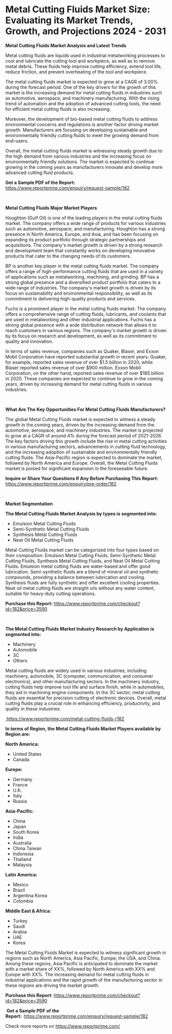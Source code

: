 <p><h1>Metal Cutting Fluids Market Size: Evaluating its Market Trends, Growth, and Projections 2024 - 2031</h1></p><p><strong>Metal Cutting Fluids Market Analysis and Latest Trends</strong></p>
<p><p>Metal cutting fluids are liquids used in industrial metalworking processes to cool and lubricate the cutting tool and workpiece, as well as to remove metal debris. These fluids help improve cutting efficiency, extend tool life, reduce friction, and prevent overheating of the tool and workpiece.</p><p>The metal cutting fluids market is expected to grow at a CAGR of 3.00% during the forecast period. One of the key drivers for the growth of this market is the increasing demand for metal cutting fluids in industries such as automotive, aerospace, and machinery manufacturing. With the rising trend of automation and the adoption of advanced cutting tools, the need for efficient metal cutting fluids is also increasing.</p><p>Moreover, the development of bio-based metal cutting fluids to address environmental concerns and regulations is another factor driving market growth. Manufacturers are focusing on developing sustainable and environmentally friendly cutting fluids to meet the growing demand from end-users.</p><p>Overall, the metal cutting fluids market is witnessing steady growth due to the high demand from various industries and the increasing focus on environmentally friendly solutions. The market is expected to continue growing in the coming years as manufacturers innovate and develop more advanced cutting fluid products.</p></p>
<p><strong>Get a Sample PDF of the Report:&nbsp;</strong> <a href="https://www.reportprime.com/enquiry/request-sample/182">https://www.reportprime.com/enquiry/request-sample/182</a></p>
<p>&nbsp;</p>
<p><strong>Metal Cutting Fluids Major Market Players</strong></p>
<p><p>Houghton (Gulf Oil) is one of the leading players in the metal cutting fluids market. The company offers a wide range of products for various industries such as automotive, aerospace, and manufacturing. Houghton has a strong presence in North America, Europe, and Asia, and has been focusing on expanding its product portfolio through strategic partnerships and acquisitions. The company's market growth is driven by a strong research and development team that constantly works on developing innovative products that cater to the changing needs of its customers.</p><p>BP is another key player in the metal cutting fluids market. The company offers a range of high-performance cutting fluids that are used in a variety of applications such as metalworking, machining, and grinding. BP has a strong global presence and a diversified product portfolio that caters to a wide range of industries. The company's market growth is driven by its focus on sustainability and environmental responsibility, as well as its commitment to delivering high-quality products and services.</p><p>Fuchs is a prominent player in the metal cutting fluids market. The company offers a comprehensive range of cutting fluids, lubricants, and coolants that are used in metalworking and other industrial applications. Fuchs has a strong global presence with a wide distribution network that allows it to reach customers in various regions. The company's market growth is driven by its focus on research and development, as well as its commitment to quality and innovation.</p><p>In terms of sales revenue, companies such as Quaker, Blaser, and Exxon Mobil Corporation have reported substantial growth in recent years. Quaker, for example, reported sales revenue of over $1.5 billion in 2020, while Blaser reported sales revenue of over $900 million. Exxon Mobil Corporation, on the other hand, reported sales revenue of over $185 billion in 2020. These companies are expected to continue to grow in the coming years, driven by increasing demand for metal cutting fluids in various industries.</p></p>
<p>&nbsp;</p>
<p><strong>What Are The Key Opportunities For Metal Cutting Fluids Manufacturers?</strong></p>
<p><p>The global Metal Cutting Fluids market is expected to witness a steady growth in the coming years, driven by the increasing demand from the automotive, aerospace, and machinery industries. The market is projected to grow at a CAGR of around 4% during the forecast period of 2021-2026. The key factors driving this growth include the rise in metal cutting activities in various manufacturing sectors, advancements in cutting fluid technology, and the increasing adoption of sustainable and environmentally friendly cutting fluids. The Asia-Pacific region is expected to dominate the market, followed by North America and Europe. Overall, the Metal Cutting Fluids market is poised for significant expansion in the foreseeable future.</p></p>
<p><strong>Inquire or Share Your Questions If Any Before Purchasing This Report:</strong> <a href="https://www.reportprime.com/enquiry/pre-order/182">https://www.reportprime.com/enquiry/pre-order/182</a></p>
<p>&nbsp;</p>
<p><strong>Market Segmentation</strong></p>
<p><strong>The Metal Cutting Fluids Market Analysis by types is segmented into:</strong></p>
<p><ul><li>Emulsion Metal Cutting Fluids</li><li>Semi-Synthetic Metal Cutting Fluids</li><li>Synthesis Metal Cutting Fluids</li><li>Neat Oil Metal Cutting Fluids</li></ul></p>
<p><p>Metal Cutting Fluids market can be categorized into four types based on their composition: Emulsion Metal Cutting Fluids, Semi-Synthetic Metal Cutting Fluids, Synthesis Metal Cutting Fluids, and Neat Oil Metal Cutting Fluids. Emulsion metal cutting fluids are water-based and offer good lubrication. Semi-synthetic fluids are a blend of mineral oil and synthetic compounds, providing a balance between lubrication and cooling. Synthesis fluids are fully synthetic and offer excellent cooling properties. Neat oil metal cutting fluids are straight oils without any water content, suitable for heavy-duty cutting operations.</p></p>
<p><strong>Purchase this Report:&nbsp;</strong><a href="https://www.reportprime.com/checkout?id=182&price=3590">https://www.reportprime.com/checkout?id=182&price=3590</a></p>
<p>&nbsp;</p>
<p><strong>The Metal Cutting Fluids Market Industry Research by Application is segmented into:</strong></p>
<p><ul><li>Machinery</li><li>Automobile</li><li>3C</li><li>Others</li></ul></p>
<p><p>Metal cutting fluids are widely used in various industries, including machinery, automobile, 3C (computer, communication, and consumer electronics), and other manufacturing sectors. In the machinery industry, cutting fluids help improve tool life and surface finish, while in automobiles, they aid in machining engine components. In the 3C sector, metal cutting fluids are essential for precision cutting of electronic devices. Overall, metal cutting fluids play a crucial role in enhancing efficiency, productivity, and quality in these industries.</p></p>
<p><a href="https://www.reportprime.com/metal-cutting-fluids-r182">&nbsp;https://www.reportprime.com/metal-cutting-fluids-r182</a></p>
<p><strong>In terms of Region, the Metal Cutting Fluids Market Players available by Region are:</strong></p>
<p>
    <p> <strong> North America: </strong>
        <ul>
            <li>United States</li>
            <li>Canada</li>
        </ul>
        </p> 
    <p> <strong> Europe: </strong>
        <ul>
            <li>Germany</li>
            <li>France</li>
            <li>U.K.</li>
            <li>Italy</li>
            <li>Russia</li>
        </ul>
        </p> 
    <p> <strong> Asia-Pacific: </strong>
        <ul>
            <li>China</li>
            <li>Japan</li>
            <li>South Korea</li>
            <li>India</li>
            <li>Australia</li>
            <li>China Taiwan</li>
            <li>Indonesia</li>
            <li>Thailand</li>
            <li>Malaysia</li>
        </ul>
        </p> 
    <p> <strong> Latin America: </strong>
        <ul>
            <li>Mexico</li>
            <li>Brazil</li>
            <li>Argentina Korea</li>
            <li>Colombia</li>
        </ul>
        </p> 
    <p> <strong> Middle East & Africa: </strong>
        <ul>
            <li>Turkey</li>
            <li>Saudi</li>
            <li>Arabia</li>
            <li>UAE</li>
            <li>Korea</li>
        </ul>
    </p>
    </p>
<p><p>The Metal Cutting Fluids Market is expected to witness significant growth in regions such as North America, Asia Pacific, Europe, the USA, and China. Among these regions, Asia Pacific is anticipated to dominate the market with a market share of XX%, followed by North America with XX% and Europe with XX%. The increasing demand for metal cutting fluids in industrial applications and the rapid growth of the manufacturing sector in these regions are driving the market growth.</p></p>
<p><strong>Purchase this Report: </strong><a href="https://www.reportprime.com/checkout?id=182&price=3590">https://www.reportprime.com/checkout?id=182&price=3590</a></p>
<p>&nbsp;<strong>Get a Sample PDF of the Report:&nbsp;&nbsp;</strong><a href="https://www.reportprime.com/enquiry/request-sample/182">https://www.reportprime.com/enquiry/request-sample/182</a></p>
<p><strong></strong></p>
<p>Check more reports on <a href="https://www.reportprime.com/">https://www.reportprime.com/</a></p>